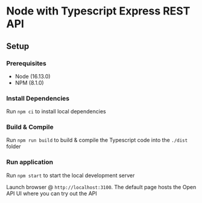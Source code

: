 # Node with Typescript Express REST API

## Setup

### Prerequisites

- Node (16.13.0)
- NPM (8.1.0)

### Install Dependencies

Run `npm ci` to install local dependencies

### Build & Compile

Run `npm run build` to build & compile the Typescript code into the `./dist` folder

### Run application

Run `npm start` to start the local development server

Launch browser @ `http://localhost:3100`. The default page hosts the Open API UI where you can try out the API
